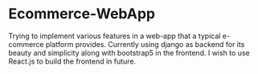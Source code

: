 
# Ecommerce-WebApp
Trying to implement various features in a web-app that a typical e-commerce platform provides. 
Currently using django as backend for its beauty and simplicity along with bootstrap5 in the frontend.
I wish to use React.js to build the frontend in future.
